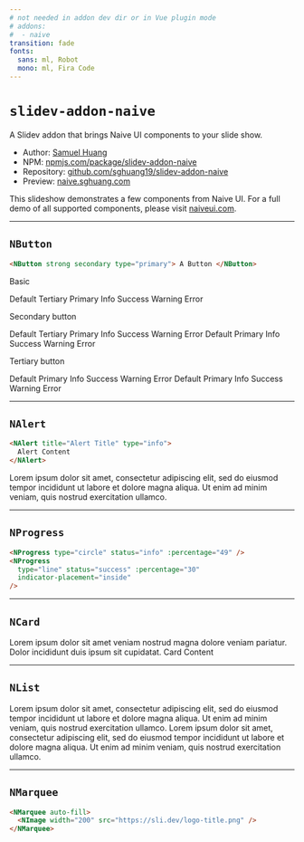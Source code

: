 ```yaml
---
# not needed in addon dev dir or in Vue plugin mode
# addons:
#  - naive
transition: fade
fonts:
  sans: ml, Robot
  mono: ml, Fira Code
---
```


# `slidev-addon-naive`

<div>
  A <NButton strong type="info"> Slidev </NButton> addon that brings <NButton
  strong type="primary" > Naive UI </NButton> components to your slide show.
</div>

- Author: [Samuel Huang](https://sghuang.com)
- NPM:
  [npmjs.com/package/slidev-addon-naive](https://npmjs.com/package/slidev-addon-naive)
- Repository:
  [github.com/sghuang19/slidev-addon-naive](https://github.com/sghuang19/slidev-addon-naive)
- Preview: [naive.sghuang.com](https://naive.sghuang.com)

<div flex justify-center items-center>
  <p shrink class="-translate-y-8">
    This slideshow demonstrates a few components from Naive UI. For a full demo
    of all supported components, please visit <a
    href="https://naiveui.com">naiveui.com</a>.
  </p>

  <div flex justify-center gap-8 shrink-0>
    <NImage class=""
      width="250" src="https://sli.dev/logo-title.png"
    />
    <NImage class="pb-15"
      width="125" src="https://www.naiveui.com/assets/naivelogo-BdDVTUmz.svg"
    />
  </div>
</div>

---

## `NButton`

```markdown
<NButton strong secondary type="primary"> A Button </NButton>
```

Basic

<NSpace>
  <NButton>Default</NButton>
  <NButton type="tertiary">
    Tertiary
  </NButton>
  <NButton type="primary">
    Primary
  </NButton>
  <NButton type="info">
    Info
  </NButton>
  <NButton type="success">
    Success
  </NButton>
  <NButton type="warning">
    Warning
  </NButton>
  <NButton type="error">
    Error
  </NButton>
</NSpace>

Secondary button

<NSpace>
  <NButton strong secondary>
    Default
  </NButton>
  <NButton strong secondary type="tertiary">
    Tertiary
  </NButton>
  <NButton strong secondary type="primary">
    Primary
  </NButton>
  <NButton strong secondary type="info">
    Info
  </NButton>
  <NButton strong secondary type="success">
    Success
  </NButton>
  <NButton strong secondary type="warning">
    Warning
  </NButton>
  <NButton strong secondary type="error">
    Error
  </NButton>
  <NButton strong secondary round>
    Default
  </NButton>
  <NButton strong secondary round type="primary">
    Primary
  </NButton>
  <NButton strong secondary round type="info">
    Info
  </NButton>
  <NButton strong secondary round type="success">
    Success
  </NButton>
  <NButton strong secondary round type="warning">
    Warning
  </NButton>
  <NButton strong secondary round type="error">
    Error
  </NButton>
</NSpace>

Tertiary button

<NSpace>
  <NButton tertiary>
    Default
  </NButton>
  <NButton tertiary type="primary">
    Primary
  </NButton>
  <NButton tertiary type="info">
    Info
  </NButton>
  <NButton tertiary type="success">
    Success
  </NButton>
  <NButton tertiary type="warning">
    Warning
  </NButton>
  <NButton tertiary type="error">
    Error
  </NButton>
  <NButton tertiary round>
    Default
  </NButton>
  <NButton tertiary round type="primary">
    Primary
  </NButton>
  <NButton tertiary round type="info">
    Info
  </NButton>
  <NButton tertiary round type="success">
    Success
  </NButton>
  <NButton tertiary round type="warning">
    Warning
  </NButton>
  <NButton tertiary round type="error">
    Error
  </NButton>
</NSpace>

---

## `NAlert`

```markdown
<NAlert title="Alert Title" type="info">
  Alert Content
</NAlert>
```

<NAlert title="Alert Title" type="info" mt-10>
  Lorem ipsum dolor sit amet, consectetur adipiscing elit, sed do eiusmod
  tempor incididunt ut labore et dolore magna aliqua. Ut enim ad minim
  veniam, quis nostrud exercitation ullamco.
</NAlert>

---

## `NProgress`

```markdown
<NProgress type="circle" status="info" :percentage="49" />
<NProgress
  type="line" status="success" :percentage="30"
  indicator-placement="inside"
/>
```

<NSpace flex justify-center mt-4>
  <NProgress type="circle" :percentage="19" />
  <NProgress type="circle" status="info" :percentage="49" />
  <NProgress type="circle" status="success" :percentage="10" />
  <NProgress type="circle" status="warning" :percentage="74" />
  <NProgress type="circle" status="error" :percentage="95" />
</NSpace>

<NSpace vertical mt-8 gap-8>
  <NProgress type="line" :percentage="95" :show-indicator="false" />
  <NProgress type="line" status="error" :percentage="65" />
  <NProgress
    type="line" status="success" :percentage="30" indicator-placement="inside"
  />
</NSpace>

---

## `NCard`

<div flex gap-10>
  <NCard title="Card with Cover">
    <template #cover>
      <img src="https://picsum.photos/400/200" alt="cover">
    </template>
    Lorem ipsum dolor sit amet veniam nostrud magna dolore veniam pariatur. Dolor
    incididunt duis ipsum sit cupidatat.
  </NCard>
  <NCard title="Card Slots Demo">
    <template #header-extra>
      #header-extra
    </template>
    Card Content
    <template #footer>
      #footer
    </template>
    <template #action>
      #action
    </template>
  </NCard>
</div>

---

## `NList`

<NList hoverable clickable mt-5>
  <NListItem>
    <NThing title="Better Late Than Never" content-style="margin-top: 10px;">
      <template #description>
        <NSpace size="small" style="margin-top: 4px">
          <NTag :bordered="false" type="info" size="small">
            Tag A
          </NTag>
          <NTag :bordered="false" type="info" size="small">
            Tag B
          </NTag>
        </NSpace>
      </template>
      Lorem ipsum dolor sit amet, consectetur adipiscing elit, sed do eiusmod
      tempor incididunt ut labore et dolore magna aliqua. Ut enim ad minim
      veniam, quis nostrud exercitation ullamco.
    </NThing>
  </NListItem>
  <NListItem>
    <NThing title="Lorem Ipsum" content-style="margin-top: 10px;">
      <template #description>
        <NSpace size="small" style="margin-top: 4px">
          <NTag :bordered="false" type="info" size="small">
            Tag C
          </NTag>
          <NTag :bordered="false" type="info" size="small">
            Tag D
          </NTag>
        </NSpace>
      </template>
      Lorem ipsum dolor sit amet, consectetur adipiscing elit, sed do eiusmod
      tempor incididunt ut labore et dolore magna aliqua. Ut enim ad minim
      veniam, quis nostrud exercitation ullamco.
    </NThing>
  </NListItem>
</NList>

---

## `NMarquee`

```markdown
<NMarquee auto-fill>
  <NImage width="200" src="https://sli.dev/logo-title.png" />
</NMarquee>
```

<NMarquee auto-fill>
  <NImage width="200" src="https://sli.dev/logo-title.png" />
</NMarquee>
